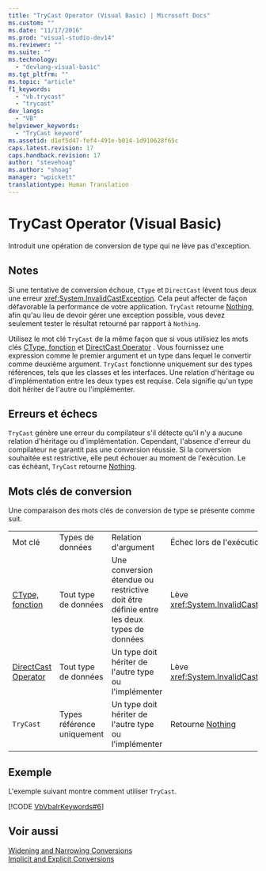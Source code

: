 ```yaml
---
title: "TryCast Operator (Visual Basic) | Microsoft Docs"
ms.custom: ""
ms.date: "11/17/2016"
ms.prod: "visual-studio-dev14"
ms.reviewer: ""
ms.suite: ""
ms.technology: 
  - "devlang-visual-basic"
ms.tgt_pltfrm: ""
ms.topic: "article"
f1_keywords: 
  - "vb.trycast"
  - "trycast"
dev_langs: 
  - "VB"
helpviewer_keywords: 
  - "TryCast keyword"
ms.assetid: d1ef5d47-fef4-491e-b014-1d910628f65c
caps.latest.revision: 17
caps.handback.revision: 17
author: "stevehoag"
ms.author: "shoag"
manager: "wpickett"
translationtype: Human Translation
---
```

# TryCast Operator (Visual Basic)
Introduit une opération de conversion de type qui ne lève pas d'exception.  
  
## Notes  
 Si une tentative de conversion échoue, `CType` et `DirectCast` lèvent tous deux une erreur <xref:System.InvalidCastException>.  Cela peut affecter de façon défavorable la performance de votre application.  `TryCast` retourne [Nothing](../../../visual-basic/language-reference/nothing.md), afin qu'au lieu de devoir gérer une exception possible, vous devez seulement tester le résultat retourné par rapport à `Nothing`.  
  
 Utilisez le mot clé `TryCast` de la même façon que si vous utilisiez les mots clés [CType, fonction](../../../visual-basic/language-reference/functions/ctype-function.md) et [DirectCast Operator](../../../visual-basic/language-reference/operators/directcast-operator.md) .  Vous fournissez une expression comme le premier argument et un type dans lequel le convertir comme deuxième argument.  `TryCast` fonctionne uniquement sur des types références, tels que les classes et les interfaces.  Une relation d'héritage ou d'implémentation entre les deux types est requise.  Cela signifie qu'un type doit hériter de l'autre ou l'implémenter.  
  
## Erreurs et échecs  
 `TryCast` génère une erreur du compilateur s'il détecte qu'il n'y a aucune relation d'héritage ou d'implémentation.  Cependant, l'absence d'erreur du compilateur ne garantit pas une conversion réussie.  Si la conversion souhaitée est restrictive, elle peut échouer au moment de l'exécution.  Le cas échéant, `TryCast` retourne [Nothing](../../../visual-basic/language-reference/nothing.md).  
  
## Mots clés de conversion  
 Une comparaison des mots clés de conversion de type se présente comme suit.  
  
|||||  
|-|-|-|-|  
|Mot clé|Types de données|Relation d'argument|Échec lors de l'exécution|  
|[CType, fonction](../../../visual-basic/language-reference/functions/ctype-function.md)|Tout type de données|Une conversion étendue ou restrictive doit être définie entre les deux types de données|Lève <xref:System.InvalidCastException>|  
|[DirectCast Operator](../../../visual-basic/language-reference/operators/directcast-operator.md)|Tout type de données|Un type doit hériter de l'autre type ou l'implémenter|Lève <xref:System.InvalidCastException>|  
|`TryCast`|Types référence uniquement|Un type doit hériter de l'autre type ou l'implémenter|Retourne [Nothing](../../../visual-basic/language-reference/nothing.md)|  
  
## Exemple  
 L'exemple suivant montre comment utiliser `TryCast`.  
  
 [!CODE [VbVbalrKeywords#6](../CodeSnippet/VS_Snippets_VBCSharp/VbVbalrKeywords#6)]  
  
## Voir aussi  
 [Widening and Narrowing Conversions](../../../visual-basic/programming-guide/language-features/data-types/widening-and-narrowing-conversions.md)   
 [Implicit and Explicit Conversions](../../../visual-basic/programming-guide/language-features/data-types/implicit-and-explicit-conversions.md)
